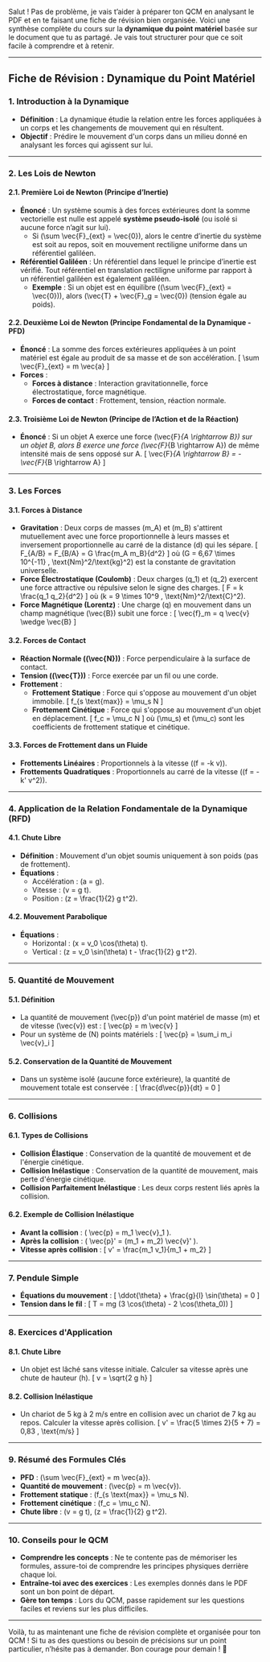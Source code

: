 Salut ! Pas de problème, je vais t’aider à préparer ton QCM en analysant le PDF et en te faisant une fiche de révision bien organisée. Voici une synthèse complète du cours sur la **dynamique du point matériel** basée sur le document que tu as partagé. Je vais tout structurer pour que ce soit facile à comprendre et à retenir.

---

## **Fiche de Révision : Dynamique du Point Matériel**

### **1. Introduction à la Dynamique**
- **Définition** : La dynamique étudie la relation entre les forces appliquées à un corps et les changements de mouvement qui en résultent.
- **Objectif** : Prédire le mouvement d'un corps dans un milieu donné en analysant les forces qui agissent sur lui.

---

### **2. Les Lois de Newton**

#### **2.1. Première Loi de Newton (Principe d’Inertie)**
- **Énoncé** : Un système soumis à des forces extérieures dont la somme vectorielle est nulle est appelé **système pseudo-isolé** (ou isolé si aucune force n’agit sur lui).
  - Si \(\sum \vec{F}_{ext} = \vec{0}\), alors le centre d’inertie du système est soit au repos, soit en mouvement rectiligne uniforme dans un référentiel galiléen.
- **Référentiel Galiléen** : Un référentiel dans lequel le principe d’inertie est vérifié. Tout référentiel en translation rectiligne uniforme par rapport à un référentiel galiléen est également galiléen.
  - **Exemple** : Si un objet est en équilibre (\(\sum \vec{F}_{ext} = \vec{0}\)), alors \(\vec{T} + \vec{F}_g = \vec{0}\) (tension égale au poids).

#### **2.2. Deuxième Loi de Newton (Principe Fondamental de la Dynamique - PFD)**
- **Énoncé** : La somme des forces extérieures appliquées à un point matériel est égale au produit de sa masse et de son accélération.
  \[
  \sum \vec{F}_{ext} = m \vec{a}
  \]
- **Forces** :
  - **Forces à distance** : Interaction gravitationnelle, force électrostatique, force magnétique.
  - **Forces de contact** : Frottement, tension, réaction normale.

#### **2.3. Troisième Loi de Newton (Principe de l’Action et de la Réaction)**
- **Énoncé** : Si un objet A exerce une force \(\vec{F}_{A \rightarrow B}\) sur un objet B, alors B exerce une force \(\vec{F}_{B \rightarrow A}\) de même intensité mais de sens opposé sur A.
  \[
  \vec{F}_{A \rightarrow B} = -\vec{F}_{B \rightarrow A}
  \]

---

### **3. Les Forces**

#### **3.1. Forces à Distance**
- **Gravitation** : Deux corps de masses \(m_A\) et \(m_B\) s'attirent mutuellement avec une force proportionnelle à leurs masses et inversement proportionnelle au carré de la distance \(d\) qui les sépare.
  \[
  F_{A/B} = F_{B/A} = G \frac{m_A m_B}{d^2}
  \]
  où \(G = 6,67 \times 10^{-11} \, \text{Nm}^2/\text{kg}^2\) est la constante de gravitation universelle.
- **Force Électrostatique (Coulomb)** : Deux charges \(q_1\) et \(q_2\) exercent une force attractive ou répulsive selon le signe des charges.
  \[
  F = k \frac{q_1 q_2}{d^2}
  \]
  où \(k = 9 \times 10^9 \, \text{Nm}^2/\text{C}^2\).
- **Force Magnétique (Lorentz)** : Une charge \(q\) en mouvement dans un champ magnétique \(\vec{B}\) subit une force :
  \[
  \vec{f}_m = q \vec{v} \wedge \vec{B}
  \]

#### **3.2. Forces de Contact**
- **Réaction Normale (\(\vec{N}\))** : Force perpendiculaire à la surface de contact.
- **Tension (\(\vec{T}\))** : Force exercée par un fil ou une corde.
- **Frottement** :
  - **Frottement Statique** : Force qui s'oppose au mouvement d'un objet immobile.
    \[
    f_{s \text{max}} = \mu_s N
    \]
  - **Frottement Cinétique** : Force qui s'oppose au mouvement d'un objet en déplacement.
    \[
    f_c = \mu_c N
    \]
    où \(\mu_s\) et \(\mu_c\) sont les coefficients de frottement statique et cinétique.

#### **3.3. Forces de Frottement dans un Fluide**
- **Frottements Linéaires** : Proportionnels à la vitesse (\(f = -k v\)).
- **Frottements Quadratiques** : Proportionnels au carré de la vitesse (\(f = -k' v^2\)).

---

### **4. Application de la Relation Fondamentale de la Dynamique (RFD)**

#### **4.1. Chute Libre**
- **Définition** : Mouvement d'un objet soumis uniquement à son poids (pas de frottement).
- **Équations** :
  - Accélération : \(a = g\).
  - Vitesse : \(v = g t\).
  - Position : \(z = \frac{1}{2} g t^2\).

#### **4.2. Mouvement Parabolique**
- **Équations** :
  - Horizontal : \(x = v_0 \cos(\theta) t\).
  - Vertical : \(z = v_0 \sin(\theta) t - \frac{1}{2} g t^2\).

---

### **5. Quantité de Mouvement**

#### **5.1. Définition**
- La quantité de mouvement \(\vec{p}\) d'un point matériel de masse \(m\) et de vitesse \(\vec{v}\) est :
  \[
  \vec{p} = m \vec{v}
  \]
- Pour un système de \(N\) points matériels :
  \[
  \vec{p} = \sum_i m_i \vec{v}_i
  \]

#### **5.2. Conservation de la Quantité de Mouvement**
- Dans un système isolé (aucune force extérieure), la quantité de mouvement totale est conservée :
  \[
  \frac{d\vec{p}}{dt} = 0
  \]

---

### **6. Collisions**

#### **6.1. Types de Collisions**
- **Collision Élastique** : Conservation de la quantité de mouvement et de l'énergie cinétique.
- **Collision Inélastique** : Conservation de la quantité de mouvement, mais perte d'énergie cinétique.
- **Collision Parfaitement Inélastique** : Les deux corps restent liés après la collision.

#### **6.2. Exemple de Collision Inélastique**
- **Avant la collision** : \( \vec{p} = m_1 \vec{v}_1 \).
- **Après la collision** : \( \vec{p}' = (m_1 + m_2) \vec{v}' \).
- **Vitesse après collision** :
  \[
  v' = \frac{m_1 v_1}{m_1 + m_2}
  \]

---

### **7. Pendule Simple**
- **Équations du mouvement** :
  \[
  \ddot{\theta} + \frac{g}{l} \sin(\theta) = 0
  \]
- **Tension dans le fil** :
  \[
  T = mg (3 \cos(\theta) - 2 \cos(\theta_0))
  \]

---

### **8. Exercices d'Application**

#### **8.1. Chute Libre**
- Un objet est lâché sans vitesse initiale. Calculer sa vitesse après une chute de hauteur \(h\).
  \[
  v = \sqrt{2 g h}
  \]

#### **8.2. Collision Inélastique**
- Un chariot de 5 kg à 2 m/s entre en collision avec un chariot de 7 kg au repos. Calculer la vitesse après collision.
  \[
  v' = \frac{5 \times 2}{5 + 7} = 0,83 \, \text{m/s}
  \]

---

### **9. Résumé des Formules Clés**
- **PFD** : \(\sum \vec{F}_{ext} = m \vec{a}\).
- **Quantité de mouvement** : \(\vec{p} = m \vec{v}\).
- **Frottement statique** : \(f_{s \text{max}} = \mu_s N\).
- **Frottement cinétique** : \(f_c = \mu_c N\).
- **Chute libre** : \(v = g t\), \(z = \frac{1}{2} g t^2\).

---

### **10. Conseils pour le QCM**
- **Comprendre les concepts** : Ne te contente pas de mémoriser les formules, assure-toi de comprendre les principes physiques derrière chaque loi.
- **Entraîne-toi avec des exercices** : Les exemples donnés dans le PDF sont un bon point de départ.
- **Gère ton temps** : Lors du QCM, passe rapidement sur les questions faciles et reviens sur les plus difficiles.

---

Voilà, tu as maintenant une fiche de révision complète et organisée pour ton QCM ! Si tu as des questions ou besoin de précisions sur un point particulier, n’hésite pas à demander. Bon courage pour demain ! 🚀
